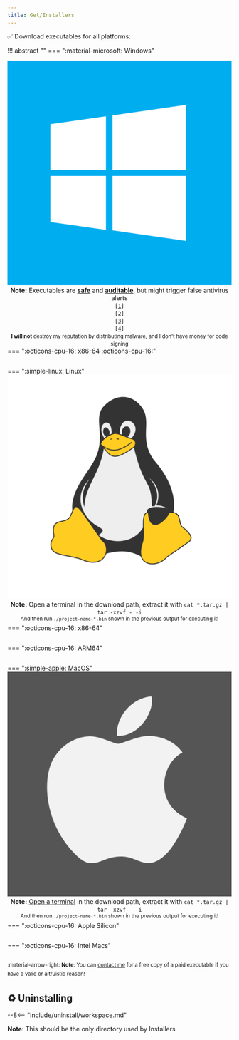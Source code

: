 ```yaml
---
title: Get/Installers
---
```


✅ Download executables for all platforms:

!!! abstract ""
    === ":material-microsoft: Windows"
        <div align="center">
          <img class="os-logo" src="https://raw.githubusercontent.com/edent/SuperTinyIcons/master/images/svg/windows.svg">
          <div>
            <b>Note:</b> Executables are <b><a target="_blank" href="https://github.com/ofek/pyapp">safe</a></b> and <b><a target="_blank" href="https://github.com/BrokenSource/BrokenSource/actions">auditable</a></b>, but might trigger false antivirus alerts
            <code>
              [<a target="_blank" href="https://github.com/ofek/pyapp/">1</a>]
              [<a target="_blank" href="https://news.ycombinator.com/item?id=19330062">2</a>]
              [<a target="_blank" href="https://www.reddit.com/r/csharp/comments/qh546a/do_we_really_need_to_buy_a_certificate_for_a/">3</a>]
              [<a target="_blank" href="https://github.com/pyinstaller/pyinstaller/issues/6754#issuecomment-1100821249">4</a>]
            </code>
            <div><small><b>I will not</b> destroy my reputation by distributing malware, and I don't have money for code signing</small></div>
          </div>
        </div>
        === ":octicons-cpu-16: x86-64 :octicons-cpu-16:"
            <table id="windows-amd64"><tbody class="slim-table"/></table>
    === ":simple-linux: Linux"
        <div align="center">
          <img class="os-logo" src="https://raw.githubusercontent.com/edent/SuperTinyIcons/master/images/svg/linux.svg">
          <div><b>Note:</b> Open a terminal in the download path, extract it with `cat *.tar.gz | tar -xzvf - -i`</div>
          <div><sup>And then run `./project-name-*.bin` shown in the previous output for executing it!</sup></div>
        </div>
        === ":octicons-cpu-16: x86-64"
            <table id="linux-amd64"><tbody class="slim-table"/></table>
        === ":octicons-cpu-16: ARM64"
            <table id="linux-arm64"><tbody class="slim-table"/></table>
    === ":simple-apple: MacOS"
        <div align="center">
          <img class="os-logo" src="https://raw.githubusercontent.com/edent/SuperTinyIcons/master/images/svg/apple.svg">
          <div><b>Note:</b> [Open a terminal](https://apple.stackexchange.com/a/438999) in the download path, extract it with `cat *.tar.gz | tar -xzvf - -i`</div>
          <div><sup>And then run `./project-name-*.bin` shown in the previous output for executing it!</sup></div>
        </div>
        === ":octicons-cpu-16: Apple Silicon"
            <table id="macos-arm64"><tbody class="slim-table"/></table>
        === ":octicons-cpu-16: Intel Macs"
            <table id="macos-amd64"><tbody class="slim-table"/></table>

<sup>:material-arrow-right: **Note**: You can [contact me](site:/about/contact) for a free copy of a paid executable if you have a valid or altruistic reason!</sup>

<script>
  const download_icon = `<span class="twemoji"><svg xmlns="http://www.w3.org/2000/svg" viewBox="0 0 16 16"><path d="M2.75 14A1.75 1.75 0 0 1 1 12.25v-2.5a.75.75 0 0 1 1.5 0v2.5c0 .138.112.25.25.25h10.5a.25.25 0 0 0 .25-.25v-2.5a.75.75 0 0 1 1.5 0v2.5A1.75 1.75 0 0 1 13.25 14Z"></path><path d="M7.25 7.689V2a.75.75 0 0 1 1.5 0v5.689l1.97-1.969a.749.749 0 1 1 1.06 1.06l-3.25 3.25a.75.75 0 0 1-1.06 0L4.22 6.78a.749.749 0 1 1 1.06-1.06z"></path></svg></span>`

  function add_release(emoji, project, platform, architecture, version, members, enabled) {

    // Create the project name left button
    const project_cell = Object.assign(document.createElement('td'), {style: 'width: 50%'});
    const project_link = Object.assign(document.createElement('a'), {
      className: 'md-button md-button--stretch md-button--thin',
      href: `https://brokensrc.dev/${project.toLowerCase()}`,
      innerHTML: `${emoji} ${project}`,
    });
    project_cell.appendChild(project_link)

    // Create the big clickable download button users love
    const download_cell = Object.assign(document.createElement('td'), {style: 'width: 50%'});
    const download_link = Object.assign(document.createElement('a'), {
      className: 'md-button md-button--primary md-button--stretch',
    })
    download_cell.appendChild(download_link)

    if (enabled && !members) {
      const extension = {windows: 'exe', linux: 'tar.gz', macos: 'tar.gz'}[platform];
      download_link.innerHTML = `${download_icon} Free ${version}`
      download_link.href = [
        `https://github.com/BrokenSource/${project}/releases/download/${version}/`,
        `${project.toLowerCase()}-${platform}-${architecture}-${version}.${extension}`
      ].join('')
    } else if (enabled && members) {
      download_link.innerHTML = `${download_icon} Cheap ${version}`
      download_link.href = "https://www.patreon.com/tremeschin/membership"
    } else {
      download_link.classList.add('md-button--disabled')
      download_link.innerHTML = 'Eventually'
    }

    // Create the hierarchy of elements of this row
    const row = document.createElement('tr')
    row.appendChild(project_cell)
    row.appendChild(download_cell)

    // Append to the table if it exists
    const table = document.querySelector(`#${platform}-${architecture} tbody`)
    if (table) {table.appendChild(row)}
  }

  add_release("🌊", "DepthFlow",   "windows", "amd64", "v0.9.0", 1, true)
  add_release("🌊", "DepthFlow",   "windows", "arm64", "v0.9.0", 0, false)
  add_release("🌊", "DepthFlow",   "linux",   "amd64", "v0.9.0", 0, true)
  add_release("🌊", "DepthFlow",   "linux",   "arm64", "v0.9.0", 0, true)
  add_release("🌊", "DepthFlow",   "macos",   "amd64", "v0.9.0", 0, true)
  add_release("🌊", "DepthFlow",   "macos",   "arm64", "v0.9.0", 0, true)
  add_release("🔥", "ShaderFlow",  "windows", "amd64", "v0.9.0", 0, true)
  add_release("🔥", "ShaderFlow",  "windows", "arm64", "v0.9.0", 0, false)
  add_release("🔥", "ShaderFlow",  "linux",   "amd64", "v0.9.0", 0, true)
  add_release("🔥", "ShaderFlow",  "linux",   "arm64", "v0.9.0", 0, true)
  add_release("🔥", "ShaderFlow",  "macos",   "amd64", "v0.9.0", 0, true)
  add_release("🔥", "ShaderFlow",  "macos",   "arm64", "v0.9.0", 0, true)
  add_release("🎹", "Pianola",     "windows", "amd64", "v0.9.0", 0, true)
  add_release("🎹", "Pianola",     "windows", "arm64", "v0.9.0", 0, false)
  add_release("🎹", "Pianola",     "linux",   "amd64", "v0.9.0", 0, true)
  add_release("🎹", "Pianola",     "linux",   "arm64", "v0.9.0", 0, true)
  add_release("🎹", "Pianola",     "macos",   "amd64", "v0.9.0", 0, true)
  add_release("🎹", "Pianola",     "macos",   "arm64", "v0.9.0", 0, true)
  add_release("🎧", "SpectroNote", "windows", "amd64", "v0.9.0", 0, true)
  add_release("🎧", "SpectroNote", "windows", "arm64", "v0.9.0", 0, false)
  add_release("🎧", "SpectroNote", "linux",   "amd64", "v0.9.0", 0, true)
  add_release("🎧", "SpectroNote", "linux",   "arm64", "v0.9.0", 0, true)
  add_release("🎧", "SpectroNote", "macos",   "amd64", "v0.9.0", 0, true)
  add_release("🎧", "SpectroNote", "macos",   "arm64", "v0.9.0", 0, true)
</script>

## ♻️ Uninstalling

--8<-- "include/uninstall/workspace.md"

<b>Note</b>: This should be the only directory used by Installers

